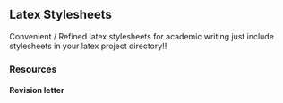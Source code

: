 ## Latex Stylesheets

Convenient / Refined latex stylesheets for academic writing
just include stylesheets in your latex project directory!!

### Resources

#### Revision letter


